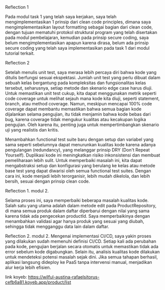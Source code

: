 Reflection 1

Pada modul task 1 yang telah saya kerjakan, saya telah mengimplementasikan 1 prinsip
dari clean code principles, dimana saya mengimplementasikan
layout formatting sebagai bagian dari clean code, dengan tujuan mematuhi protokol struktural
program yang telah disertakan pada modul pembelajaran, kemudian pada prinsip secure coding, saya 
belum mengimplementasikan apapun karena dirasa, belum ada prinsip secure coding yang telah saya 
implementasikan pada task 1 dari modul tutorial terkait.

Reflection 2

Setelah menulis unit test, saya merasa lebih percaya diri bahwa kode yang ditulis berfungsi sesuai ekspektasi. 
Jumlah unit test yang perlu dibuat dalam sebuah kelas bergantung pada kompleksitas dan fungsionalitas kelas tersebut, 
seharusnya, setiap metode dan skenario edge case harus diuji. Untuk memastikan unit test cukup, 
kita dapat menggunakan metrik seperti code coverage untuk melihat sejauh mana kode kita diuji, seperti statement, 
branch, atau method coverage. Namun, meskipun mencapai 100% code coverage dapat membantu memastikan bahwa semua bagian kode dijalankan selama pengujian, 
itu tidak menjamin bahwa kode bebas dari bug, karena coverage tidak mengukur kualitas atau kecakupan logika pengujian. 
Oleh karena itu, penting juga untuk mempertimbangkan skenario uji yang realistis dan kritis.

Menambahkan functional test suite baru dengan setup dan variabel yang sama seperti sebelumnya dapat menurunkan kualitas kode karena adanya pengulangan 
(redundancy), yang melanggar prinsip DRY (Don't Repeat Yourself). Duplikasi kode ini meningkatkan risiko inkonsistensi dan membuat pemeliharaan lebih sulit. 
Untuk memperbaiki masalah ini, kita dapat mengabstraksi setup dan konfigurasi yang berulang ke kelas atau metode base test yang dapat diwarisi oleh semua functional test suites. 
Dengan cara ini, kode menjadi lebih terorganisir, lebih mudah dikelola, dan lebih bersih, sesuai dengan prinsip clean code.

Reflection 1. modul 2.

Selama proses ini, saya memperbaiki beberapa masalah kualitas kode. Salah satu yang utama adalah dalam metode edit pada ProductRepository, di mana semua produk dalam daftar 
diperbarui dengan nilai yang sama karena tidak ada pengecekan productId. Saya memperbaikinya dengan menambahkan validasi agar hanya produk yang sesuai yang diubah, sehingga tidak 
mengganggu data lain dalam daftar.

Reflection 2. modul 2.
Mengenai implementasi CI/CD, saya yakin proses yang dilakukan sudah memenuhi definisi CI/CD. Setiap kali ada perubahan pada kode, pengujian 
berjalan secara otomatis untuk memastikan tidak ada error sebelum kode digabungkan. Selain itu, analisis kualitas kode dilakukan untuk mendeteksi potensi masalah sejak dini. Jika semua 
tahapan berhasil, aplikasi langsung dideploy ke PaaS tanpa intervensi manual, menjadikan alur kerja lebih efisien.

link koyeb: https://wilful-austina-rafaelsitorus-cefb6a81.koyeb.app/product/list








